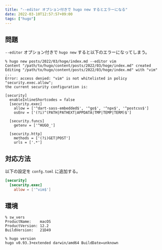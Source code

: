 ```yaml
---
title: "--editor オプション付きで hugo new するとエラーになる"
date: 2022-03-10T12:57:57+09:00
tags: ["hugo"]
---
```


## 問題

`--editor` オプション付きで `hugo new` すると以下のエラーになってしまう。

```console
% hugo new posts/2022/03/hoge/index.md --editor vim
Content "/path/to/hugo/content/posts/2022/03/hoge/index.md" created
Editing "/path/to/hugo/content/posts/2022/03/hoge/index.md" with "vim" ...
Error: access denied: "vim" is not whitelisted in policy "security.exec.allow"; 
the current security configuration is:

[security]
  enableInlineShortcodes = false
  [security.exec]
    allow = ['^dart-sass-embedded$', '^go$', '^npx$', '^postcss$']
    osEnv = ['(?i)^(PATH|PATHEXT|APPDATA|TMP|TEMP|TERM)$']

  [security.funcs]
    getenv = ['^HUGO_']

  [security.http]
    methods = ['(?i)GET|POST']
    urls = ['.*']

```

## 対応方法

以下の設定を `confg.toml` に追加する。


```toml:confg.toml
[security]
  [security.exec]
    allow = ['^vim$']
```

## 環境

```console
% sw_vers
ProductName:    macOS
ProductVersion: 12.2
BuildVersion:   21D49

% hugo version
hugo v0.93.3+extended darwin/amd64 BuildDate=unknown
```
